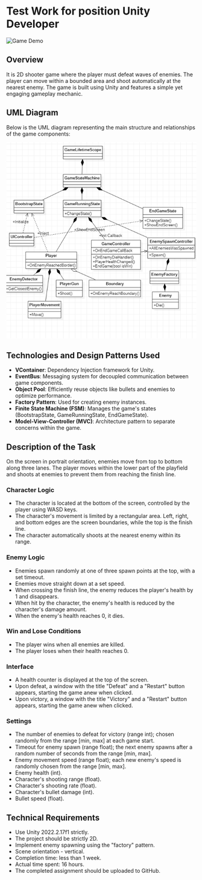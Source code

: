 # Test Work for position Unity Developer

![Game Demo](assets\readme\gif_preview)

## Overview

It is 2D shooter game where the player must defeat waves of enemies. The player can move within a bounded area and shoot automatically at the nearest enemy. The game is built using Unity and features a simple yet engaging gameplay mechanic.

## UML Diagram

Below is the UML diagram representing the main structure and relationships of the game components:

![UML Diagram](assets\readme\uml.png)

## Technologies and Design Patterns Used

- **VContainer**: Dependency Injection framework for Unity.
- **EventBus**: Messaging system for decoupled communication between game components.
- **Object Pool**: Efficiently reuse objects like bullets and enemies to optimize performance.
- **Factory Pattern**: Used for creating enemy instances.
- **Finite State Machine (FSM)**: Manages the game's states (BootstrapState, GameRunningState, EndGameState).
- **Model-View-Controller (MVC)**: Architecture pattern to separate concerns within the game.

## Description of the Task

On the screen in portrait orientation, enemies move from top to bottom along three lanes. The player moves within the lower part of the playfield and shoots at enemies to prevent them from reaching the finish line.

### Character Logic

- The character is located at the bottom of the screen, controlled by the player using WASD keys.
- The character's movement is limited by a rectangular area. Left, right, and bottom edges are the screen boundaries, while the top is the finish line.
- The character automatically shoots at the nearest enemy within its range.

### Enemy Logic

- Enemies spawn randomly at one of three spawn points at the top, with a set timeout.
- Enemies move straight down at a set speed.
- When crossing the finish line, the enemy reduces the player's health by 1 and disappears.
- When hit by the character, the enemy's health is reduced by the character's damage amount.
- When the enemy's health reaches 0, it dies.

### Win and Lose Conditions

- The player wins when all enemies are killed.
- The player loses when their health reaches 0.

### Interface

- A health counter is displayed at the top of the screen.
- Upon defeat, a window with the title "Defeat" and a "Restart" button appears, starting the game anew when clicked.
- Upon victory, a window with the title "Victory" and a "Restart" button appears, starting the game anew when clicked.

### Settings

- The number of enemies to defeat for victory (range int); chosen randomly from the range [min, max] at each game start.
- Timeout for enemy spawn (range float); the next enemy spawns after a random number of seconds from the range [min, max].
- Enemy movement speed (range float); each new enemy's speed is randomly chosen from the range [min, max].
- Enemy health (int).
- Character's shooting range (float).
- Character's shooting rate (float).
- Character's bullet damage (int).
- Bullet speed (float).

## Technical Requirements

- Use Unity 2022.2.17f1 strictly.
- The project should be strictly 2D.
- Implement enemy spawning using the "factory" pattern.
- Scene orientation - vertical.
- Completion time: less than 1 week.
- Actual time spent: 16 hours.
- The completed assignment should be uploaded to GitHub.


